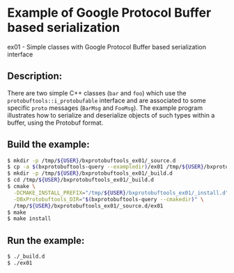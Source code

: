 # Example of Google Protocol Buffer based serialization

ex01 - Simple classes with Google Protocol Buffer based serialization interface

## Description:

There are two  simple C++ classes (``bar`` and ``foo``)  which use the
``protobuftools::i_protobufable`` interface and are associated to some
specific `proto`  messages (``BarMsg``  and ``FooMsg``).   The example
program illustrates how  to serialize and deserialize  objects of such
types within a buffer, using the Protobuf format.

## Build the example:

```sh
$ mkdir -p /tmp/${USER}/bxprotobuftools_ex01/_source.d
$ cp -a $(bxprotobuftools-query --exampledir)/ex01 /tmp/${USER}/bxprotobuftools_ex01/_source.d
$ mkdir -p /tmp/${USER}/bxprotobuftools_ex01/_build.d
$ cd /tmp/${USER}/bxprotobuftools_ex01/_build.d
$ cmake \
  -DCMAKE_INSTALL_PREFIX="/tmp/${USER}/bxprotobuftools_ex01/_install.d" \
  -DBxProtobuftools_DIR="$(bxprotobuftools-query --cmakedir)" \
  /tmp/${USER}/bxprotobuftools_ex01/_source.d/ex01
$ make
$ make install
```

## Run the example:

```sh
$ ./_build.d
$ ./ex01
```
